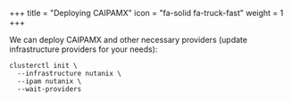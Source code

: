 +++
title = "Deploying CAIPAMX"
icon = "fa-solid fa-truck-fast"
weight = 1
+++

We can deploy CAIPAMX and other necessary providers (update infrastructure providers for your needs):

```shell
clusterctl init \
  --infrastructure nutanix \
  --ipam nutanix \
  --wait-providers
```
